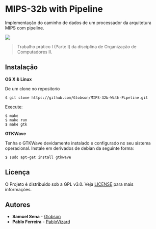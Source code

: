 # MIPS-32b with Pipeline
Implementação do caminho de dados de um processador da arquitetura MIPS com pipeline.

![](https://i.imgur.com/zGtj9kI.png)

>Trabalho prático I (Parte I) da disciplina de Organização de Computadores II.






## Instalação

**OS X & Linux**

De um clone no repositorio
```
$ git clone https://github.com/Globson/MIPS-32b-With-Pipeline.git
```

Execute:
```
$ make
$ make run
$ make gtk
```

**GTKWave**

Tenha o GTKWave devidamente instalado e configurado no seu sistema operacional. Instale em derivados de debian da seguinte forma:
```
$ sudo apt-get install gtkwave
```

## Licença

O Projeto é distribuido sob a GPL v3.0.
Veja [LICENSE](https://github.com/Globson/MIPS-32b-With-Pipeline/blob/master/LICENSE) para mais informações.



## Autores


* **Samuel Sena** - [Globson](https://github.com/Globson)
* **Pablo Ferreira**  - [PabloVizard](https://github.com/PabloVizard)
